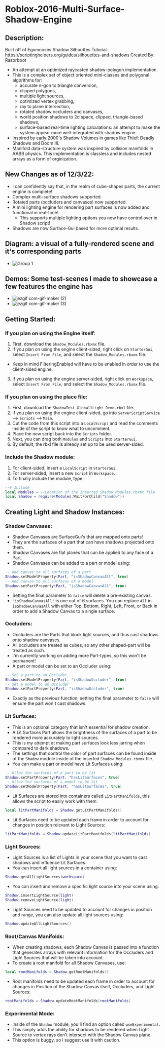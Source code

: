 # Roblox-2016-Multi-Surface-Shadow-Engine

## Description:
Built off of Egomooses Shadow Silhouttes Tutorial: https://scriptinghelpers.org/guides/silhouettes-and-shadows
Created By: Razorboot
* An attempt at an optimized raycasted shadow-polygon implementation. 
* This is a complex set of object oriented mini-classes and polygonal algorithms for:
  * accurate n-gon to triangle conversion,
  * clipped polygons,
  * multiple light sources,
  * optimized vertex grabbing,
  * ray to plane intersection,
  * rotated shadow occluders and canvases,
  * world position shadows to 2d space, clipped, triangle-based shadows,
  * surface-based real-time lighting calculations:
    an attempt to make the system appear more well-integrated with shadow engine.
* Inspired by early 2000's Shadow Volumes in games like Thief: Deadly Shadows and Doom III.
* Manifold data-structure system was inspired by collision manifolds in AABB physics.
    This implementation is classless and includes nested arrays as a form of orginization.

## New Changes as of 12/3/22:
* I can confidently say that, in the realm of cube-shapes parts, the current engine is complete!
* Complex multi-surface shadows supported.
* Rotated parts (occluders and canvases) now supported.
* A mini lighting engine for rendering part surfaces is now added and functional in real-time!
  * This supports multiple lighting options you now have control over in Shadow script!
* Shadows are now Surface-Gui based for more optimal results.

## Diagram: a visual of a fully-rendered scene and it's corresponding parts
* ![Group 1](https://user-images.githubusercontent.com/103084464/205473222-2a12b90c-f2e0-41b8-bf54-d5a7161b5eba.png)
## Demos: Some test-scenes I made to showcase a few features the engine has
* ![ezgif com-gif-maker (2)](https://user-images.githubusercontent.com/103084464/205485358-7d54b807-034b-492c-b648-823228a8d3fa.gif)
* ![ezgif com-gif-maker (3)](https://user-images.githubusercontent.com/103084464/205485469-d6303061-9256-471b-8908-d844c90755e0.gif)



## Getting Started:
### If you plan on using the Engine itself:
1. First, download the ``Shadow_Modules.rbxmx`` file.
2. If you plan on using the engine client-sided, right click on ``StarterGui``, select ``Insert From File``, and select the ``Shadow_Modules.rbxmx`` file.
  * Keep in mind FilteringEnabled will have to be enabled in order to use the client-sided engine.
3. If you plan on using the engine server-sided, right click on ``Workspace``, select ``Insert From File``, and select the ``Shadow_Modules.rbxmx`` file.

### If you plan on using the place file:
1. First, download the ``ShadowTest_GloballLight_Demo.rbxl`` file.
2. If you plan on using the engine client-sided, go into ``ServerScriptService`` --> ``Scripts`` --> ``Main``. 
3. Cut the code from this script into a ``LocalScript`` and read the comments inside of the script to know what to uncomment. 
4. Place the new script back into the ``Scripts`` folder. 
5. Next, you can drag both ``Modules`` and ``Scripts`` into ``StarterGui``.
6. By default, the rbxl file is already set up to be used server-sided.

### Include the Shadow module:
1. For client-sided, insert a ``LocalScript`` in ``StarterGui``.
2. For server-sided, insert a new ``Script`` in ``Workspace``.
3. To finally include the module, type:
```lua
--# Include
local Modules = --Location of the inserted Shadow_Modules.rbxmx file
local Shadow = require(Modules:WaitForChild("Shadow"))
```

## Creating Light and Shadow Instances:
### Shadow Canvases:
* Shadow Canvases are SurfaceGui's that are mapped onto parts!
* They are the surfaces of a part that can have shadows projected onto them.
* Shadow Canvases are flat planes that can be applied to any face of a Part.
* Shadow Canvases can be added to a part or model using:
 ```lua
 -- Add canvas to all surfaces of a part
 Shadow.setModelProperty(Part, "isShadowCanvasAll", true)
 -- Add canvas to all surfaces of a model
 Shadow.setPartProperty(Part, "isShadowCanvasAll", true)
 ```
* Setting the final parameter to ``false`` will delete a pre-existing canvas.
* ``"isShadowCanvasAll"`` is one out of 6 surfaces. You can replace ``All`` in ``isShadowCanvasAll`` with either Top, Bottom, Right, Left, Front, or Back in order to add a Shadow Canvas to a single surface.

### Occluders:
* Occluders are the Parts that block light sources, and thus cast shadows onto shadow canvases.
* All occluders are treated as cubes, so any other shaped-part will be treated as such.
* I'm currently working on adding more Part-types, so this won't be permanent!
* A part or model can be set to an Occluder using:
```lua
-- Set a part to an Occluder
Shadow.setModelProperty(Part, "isShadowOccluder", true)
-- Set a model to an Occluder
Shadow.setPartProperty(Part, "isShadowOccluder", true)
```
* Exactly as the previous function, setting the final parameter to ``false`` will ensure the part won't cast shadows.

### Lit Surfaces:
* This is an optional category that isn't essential for shadow creation.
* A Lit Surfaces Part allows the brightness of the surfaces of a part to be rendered more accurately to light sources.
* This is my attempt at making part surfaces look less jarring when compared to dark shadows.
* The settings that control the color of part surfaces can be found inside of the ``Shadow`` module inside of the inserted ``Shadow_Modules.rbxmx`` file.
* You can make a part or model have Lit Surfaces using:
```lua
-- Allow the surfaces of a part to be lit
Shadow.setPartProperty(Part, "hasLitSurfaces", true)
-- Allow the surfaces of a model to be lit
Shadow.setModelProperty(Part, "hasLitSurfaces", true)
```
* Lit Surfaces are stored into containers called ``LitPartManifolds``, this allows the script to easily work with them:
```lua
local litPartManifolds = Shadow.getLitPartManifolds()
```
* Lit Surfaces need to be updated each frame in order to account for changes in position relevant to Light Sources:
```lua
litPartManifolds = Shadow.updateLitPartManifolds(litPartManifolds)
```

### Light Sources:
* Light Sources is a list of Lights in your scene that you want to cast shadows and influence Lit Surfaces.
* You can insert all light sources in a container using:
```lua
Shadow.getAllLightSources(workspace)
```
* You can insert and remove a specific light source into your scene using:
```lua
Shadow.insertLightSource(light)
Shadow.removeLightSource(light)
```
* Light Sources need to be updated to account for changes in position and range, you can also update all light sources using:
```lua
Shadow.updateAllLightSources()
```

### Root/Canvas Manifolds:
* When creating shadows, each Shadow Canvas is passed into a function that generates arrays with relevant information for the Occluders and Light Sources that will be taken into account.
* To create a root manifold for all Shadow Canvases, use:
```lua
local rootManifolds = Shadow.getRootManifolds()
```
* Root manifolds need to be updated each frame in order to account for changes in Position of the Shadow Canvas itself, Occluders, and Light Sources:
```lua
rootManifolds = Shadow.updateRootManifolds(rootManifolds)
```

### Experimental Mode:
* Inside of the ``Shadow`` module, you'll find an option called ``useExperimental``.
* This simply adds the ability for shadows to be rendered when Light Source to vertex rays don't intersect with the Shadow Canvas plane.
* This option is buggy, so I suggest use it with caution.
